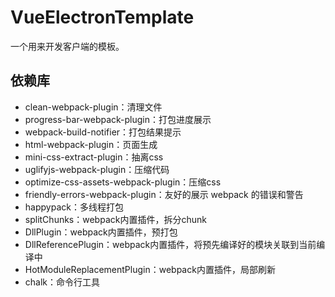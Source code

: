 # VueElectronTemplate

一个用来开发客户端的模板。

## 依赖库

- clean-webpack-plugin：清理文件
- progress-bar-webpack-plugin：打包进度展示
- webpack-build-notifier：打包结果提示
- html-webpack-plugin：页面生成
- mini-css-extract-plugin：抽离css
- uglifyjs-webpack-plugin：压缩代码
- optimize-css-assets-webpack-plugin：压缩css
- friendly-errors-webpack-plugin：友好的展示 webpack 的错误和警告
- happypack：多线程打包
- splitChunks：webpack内置插件，拆分chunk
- DllPlugin：webpack内置插件，预打包
- DllReferencePlugin：webpack内置插件，将预先编译好的模块关联到当前编译中
- HotModuleReplacementPlugin：webpack内置插件，局部刷新
- chalk：命令行工具